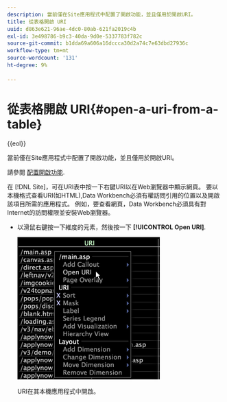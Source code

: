 ```yaml
---
description: 當前僅在Site應用程式中配置了開啟功能，並且僅用於開啟URI。
title: 從表格開啟 URI
uuid: d863e621-96ae-4dc0-80ab-621fa2019c4b
exl-id: 3e498786-b9c3-40da-9d0e-5337783f782c
source-git-commit: b1dda69a606a16dccca30d2a74c7e63dbd27936c
workflow-type: tm+mt
source-wordcount: '131'
ht-degree: 9%

---
```


# 從表格開啟 URI{#open-a-uri-from-a-table}

{{eol}}

當前僅在Site應用程式中配置了開啟功能，並且僅用於開啟URI。

請參閱 [配置開啟功能](../../../../home/c-get-started/c-intf-anlys-ftrs/c-config-open-funct.md#concept-854e6dc8bef34e6aa4ccfb7a8929af4d).

在 [!DNL Site]，可在URI表中按一下右鍵URI以在Web瀏覽器中顯示網頁。 要以本機格式查看URI(如HTML),Data Workbench必須有權訪問引用的位置以及開啟該項目所需的應用程式。 例如，要查看網頁，Data Workbench必須具有對Internet的訪問權限並安裝Web瀏覽器。

* 以滑鼠右鍵按一下維度的元素，然後按一下 **[!UICONTROL Open URI]**.

   ![](assets/mnu_Table_OpenURI.png)

   URI在其本機應用程式中開啟。
